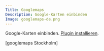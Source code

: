```yaml
---
Title: Googlemaps
Description: Google-Karten einbinden
Image: googlemaps-de.png
---
```

Google-Karten einbinden.
[Plugin installieren](https://github.com/datenstrom/yellow-plugins/tree/master/googlemaps).

[googlemaps Stockholm]
